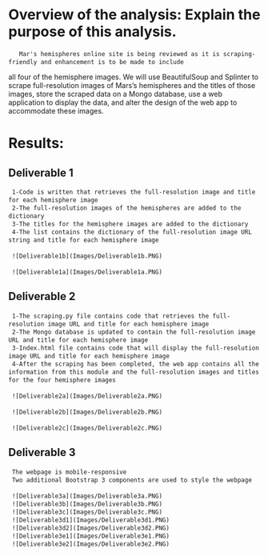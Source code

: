 # Overview of the analysis: Explain the purpose of this analysis.
       Mar's hemispheres online site is being reviewed as it is scraping-friendly and enhancement is to be made to include 
all four of the hemisphere images. We will use BeautifulSoup and Splinter to scrape full-resolution images of Mars’s hemispheres and the titles of those images, store the scraped data on a Mongo database, use a web application to display the data, and alter the design of the web app to accommodate these images.

# Results: 

  ## Deliverable 1
     1-Code is written that retrieves the full-resolution image and title for each hemisphere image 
     2-The full-resolution images of the hemispheres are added to the dictionary
     3-The titles for the hemisphere images are added to the dictionary
     4-The list contains the dictionary of the full-resolution image URL string and title for each hemisphere image

     ![Deliverable1b](Images/Deliverable1b.PNG)   

     ![Deliverable1a](Images/Deliverable1a.PNG)
     
  ## Deliverable 2
     1-The scraping.py file contains code that retrieves the full-resolution image URL and title for each hemisphere image
     2-The Mongo database is updated to contain the full-resolution image URL and title for each hemisphere image  
     3-Index.html file contains code that will display the full-resolution image URL and title for each hemisphere image  
     4-After the scraping has been completed, the web app contains all the information from this module and the full-resolution images and titles for the four hemisphere images 

     ![Deliverable2a](Images/Deliverable2a.PNG)

     ![Deliverable2b](Images/Deliverable2b.PNG)

     ![Deliverable2c](Images/Deliverable2c.PNG)


  ## Deliverable 3

     The webpage is mobile-responsive
     Two additional Bootstrap 3 components are used to style the webpage

     ![Deliverable3a](Images/Deliverable3a.PNG)
     ![Deliverable3b](Images/Deliverable3b.PNG)
     ![Deliverable3c](Images/Deliverable3c.PNG)
     ![Deliverable3d1](Images/Deliverable3d1.PNG)
     ![Deliverable3d2](Images/Deliverable3d2.PNG)
     ![Deliverable3e1](Images/Deliverable3e1.PNG)
     ![Deliverable3e2](Images/Deliverable3e2.PNG)
